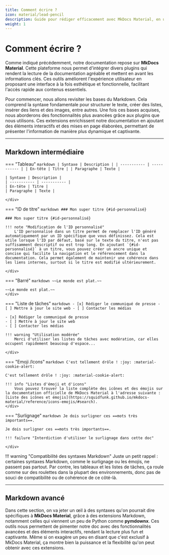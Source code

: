 ```yaml
---
title: Comment écrire ?
icon: material/lead-pencil
description: Guide pour rédiger efficacement avec MkDocs Material, en utilisant Markdown et des plugins avancés.
weight: 1
---
```


# Comment écrire ?

Comme indiqué précédemment, notre documentation repose sur **MkDocs Material**. Cette plateforme nous permet d'intégrer divers plugins qui rendent la lecture de la documentation agréable et mettent en avant les informations clés. Ces outils améliorent l'expérience utilisateur en proposant une interface à la fois esthétique et fonctionnelle, facilitant l'accès rapide aux contenus essentiels.

Pour commencer, nous allons revisiter les bases du Markdown. Cela comprend la syntaxe fondamentale pour structurer le texte, créer des listes, insérer des liens et des images, entre autres. Une fois ces bases acquises, nous aborderons des fonctionnalités plus avancées grâce aux plugins que nous utilisons. Ces extensions enrichissent notre documentation en ajoutant des éléments interactifs et des mises en page élaborées, permettant de présenter l'information de manière plus dynamique et captivante.


---

## Markdown intermédiaire

=== "Tableau"
    ```markdown
    | Syntaxe | Description |
    | ----------- | ----------- |
    | En-tête | Titre |
    | Paragraphe | Texte |
    ```
    <div class="result" markdown>

    | Syntaxe | Description |
    | ----------- | ----------- |
    | En-tête | Titre |
    | Paragraphe | Texte |

    </div>

=== "ID de titre"
    ```markdown
    ### Mon super titre {#id-personnalisé}
    ```
    <div class="result" markdown>

    ### Mon super titre {#id-personnalisé}

    !!! note "Modification de l'ID personnalisé"
        L'ID personnalisé dans un titre permet de remplacer l'ID généré automatiquement par un ID spécifique que vous définissez. Cela est utile lorsque l'ID par défaut, basé sur le texte du titre, n'est pas suffisamment descriptif ou est trop long. En ajoutant `{#id-personnalisé}` à un titre, vous pouvez créer un ancre unique et concise qui facilite la navigation et le référencement dans la documentation. Cela permet également de maintenir une cohérence dans les liens internes, surtout si le titre est modifié ultérieurement.

    </div>

=== "Barré"
    ```markdown
    ~~Le monde est plat.~~
    ```
    <div class="result" markdown>

    ~~Le monde est plat.~~
    </div>

=== "Liste de tâches"
    ```markdown
    - [x] Rédiger le communiqué de presse
    - [ ] Mettre à jour le site web
    - [ ] Contacter les médias
    ```
    <div class="result" markdown>

    - [x] Rédiger le communiqué de presse
    - [ ] Mettre à jour le site web
    - [ ] Contacter les médias

    !!! warning "Utilisation modérée"
        Merci d'utiliser les listes de tâches avec modération, car elles occupent rapidement beaucoup d'espace...

    </div>

=== "Emoji /Icons"
    ```markdown
    C'est tellement drôle ! :joy: :material-cookie-alert:
    ```
    <div class="result" markdown>

    C'est tellement drôle ! :joy: :material-cookie-alert:

    !!! info "Listes d'émoji et d'icons"
        Vous pouvez trouver la liste complète des icônes et des émojis sur la documentation officielle de MkDocs Material à l'adresse suivante : [Liste des icônes et émojis](https://squidfunk.github.io/mkdocs-material/reference/icons-emojis/#search).
    </div>

=== "Surlignage"
    ```markdown
    Je dois surligner ces ==mots très importants==.
    ```
    <div class="result" markdown>

    Je dois surligner ces ==mots très importants==.

    !!! failure "Interdiction d'utiliser le surlignage dans cette doc"

    </div>

!!! warning "Compatibilité des syntaxes Markdown"
    Juste un petit rappel : certaines syntaxes Markdown, comme le surlignage ou les émojis, ne passent pas partout. Par contre, les tableaux et les listes de tâches, ça roule comme sur des roulettes dans la plupart des environnements, donc pas de souci de compatibilité ou de cohérence de ce côté-là.

---

## Markdown avancé
Dans cette section, on va jeter un œil à des syntaxes qu'on pourrait dire spécifiques à **MkDocs Material**, grâce à des extensions Markdown, notamment celles qui viennent un peu de Python comme **pymdownx**. Ces outils nous permettent de pimenter notre doc avec des fonctionnalités avancées et des éléments interactifs, rendant la lecture plus fun et captivante. Même si on exagère un peu en disant que c'est exclusif à MkDocs Material, ça montre bien la puissance et la flexibilité qu'on peut obtenir avec ces extensions.


